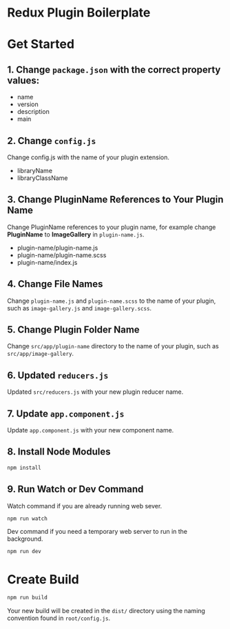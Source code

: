 # Redux Plugin Boilerplate

# Get Started
## 1. Change `package.json` with the correct property values:
- name
- version
- description
- main

## 2. Change `config.js`
Change config.js with the name of your plugin extension.

- libraryName
- libraryClassName

## 3. Change PluginName References to Your Plugin Name
Change PluginName references to your plugin name, for example change **PluginName** to **ImageGallery** in `plugin-name.js`.

- plugin-name/plugin-name.js
- plugin-name/plugin-name.scss
- plugin-name/index.js

## 4. Change File Names
Change `plugin-name.js` and `plugin-name.scss` to the name of your plugin, such as `image-gallery.js` and `image-gallery.scss`.


## 5. Change Plugin Folder Name
Change `src/app/plugin-name` directory to the name of your plugin, such as `src/app/image-gallery`.

## 6. Updated `reducers.js`
Updated `src/reducers.js` with your new plugin reducer name.

## 7. Update `app.component.js`
Update `app.component.js` with your new component name.

## 8. Install Node Modules
```js
npm install
```

## 9. Run Watch or Dev Command
Watch command if you are already running web sever.

```js
npm run watch
```

Dev command if you need a temporary web server to run in the background.

```js
npm run dev
```

# Create Build
```js
npm run build
```

Your new build will be created in the `dist/` directory using the naming convention found in `root/config.js`.